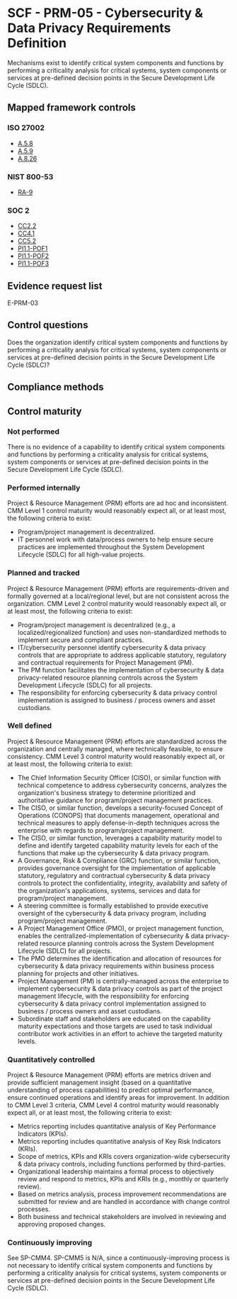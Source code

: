 # SCF - PRM-05 - Cybersecurity & Data Privacy Requirements Definition
Mechanisms exist to identify critical system components and functions by performing a criticality analysis for critical systems, system components or services at pre-defined decision points in the Secure Development Life Cycle (SDLC).
## Mapped framework controls
### ISO 27002
- [A.5.8](../iso27002/a-5.md#a58)
- [A.5.9](../iso27002/a-5.md#a59)
- [A.8.26](../iso27002/a-8.md#a826)

### NIST 800-53
- [RA-9](../nist80053/ra-9.md)

### SOC 2
- [CC2.2](../soc2/cc22.md)
- [CC4.1](../soc2/cc41.md)
- [CC5.2](../soc2/cc52.md)
- [PI1.1-POF1](../soc2/pi11-pof1.md)
- [PI1.1-POF2](../soc2/pi11-pof2.md)
- [PI1.1-POF3](../soc2/pi11-pof3.md)

## Evidence request list
E-PRM-03

## Control questions
Does the organization identify critical system components and functions by performing a criticality analysis for critical systems, system components or services at pre-defined decision points in the Secure Development Life Cycle (SDLC)?

## Compliance methods


## Control maturity
### Not performed
There is no evidence of a capability to identify critical system components and functions by performing a criticality analysis for critical systems, system components or services at pre-defined decision points in the Secure Development Life Cycle (SDLC).

### Performed internally
Project & Resource Management (PRM) efforts are ad hoc and inconsistent. CMM Level 1 control maturity would reasonably expect all, or at least most, the following criteria to exist:
- Program/project management is decentralized.
- IT personnel work with data/process owners to help ensure secure practices are implemented throughout the System Development Lifecycle (SDLC) for all high-value projects.

### Planned and tracked
Project & Resource Management (PRM) efforts are requirements-driven and formally governed at a local/regional level, but are not consistent across the organization. CMM Level 2 control maturity would reasonably expect all, or at least most, the following criteria to exist:
- Program/project management is decentralized (e.g., a localized/regionalized function) and uses non-standardized methods to implement secure and compliant practices.
- IT/cybersecurity personnel identify cybersecurity & data privacy controls that are appropriate to address applicable statutory, regulatory and contractual requirements for Project Management (PM).
- The PM function facilitates the implementation of cybersecurity & data privacy-related resource planning controls across the System Development Lifecycle (SDLC) for all projects.
- The responsibility for enforcing cybersecurity & data privacy control implementation is assigned to business / process owners and asset custodians.

### Well defined
Project & Resource Management (PRM) efforts are standardized across the organization and centrally managed, where technically feasible, to ensure consistency. CMM Level 3 control maturity would reasonably expect all, or at least most, the following criteria to exist:
- The Chief Information Security Officer (CISO), or similar function with technical competence to address cybersecurity concerns, analyzes the organization's business strategy to determine prioritized and authoritative guidance for program/project management practices.
- The CISO, or similar function, develops a security-focused Concept of Operations (CONOPS) that documents management, operational and technical measures to apply defense-in-depth techniques across the enterprise with regards to program/project management.
- The CISO, or similar function, leverages a capability maturity model to define and identify targeted capability maturity levels for each of the functions that make up the cybersecurity & data privacy program.
- A Governance, Risk & Compliance (GRC) function, or similar function, provides governance oversight for the implementation of applicable statutory, regulatory and contractual cybersecurity & data privacy controls to protect the confidentiality, integrity, availability and safety of the organization's applications, systems, services and data for program/project management.
- A steering committee is formally established to provide executive oversight of the cybersecurity & data privacy program, including program/project management.
- A Project Management Office (PMO), or project management function, enables the centralized-implementation of cybersecurity & data privacy-related resource planning controls across the System Development Lifecycle (SDLC) for all projects.
- The PMO determines the identification and allocation of resources for cybersecurity & data privacy requirements within business process planning for projects and other initiatives.
- Project Management (PM) is centrally-managed across the enterprise to implement cybersecurity & data privacy controls as part of the project management lifecycle, with the responsibility for enforcing cybersecurity & data privacy control implementation assigned to business / process owners and asset custodians.
- Subordinate staff and stakeholders are educated on the capability maturity expectations and those targets are used to task individual contributor work activities in an effort to achieve the targeted maturity levels.

### Quantitatively controlled
Project & Resource Management (PRM) efforts are metrics driven and provide sufficient management insight (based on a quantitative understanding of process capabilities) to predict optimal performance, ensure continued operations and identify areas for improvement. In addition to CMM Level 3 criteria, CMM Level 4 control maturity would reasonably expect all, or at least most, the following criteria to exist:
- Metrics reporting includes quantitative analysis of Key Performance Indicators (KPIs).
- Metrics reporting includes quantitative analysis of Key Risk Indicators (KRIs).
- Scope of metrics, KPIs and KRIs covers organization-wide cybersecurity & data privacy controls, including functions performed by third-parties.
- Organizational leadership maintains a formal process to objectively review and respond to metrics, KPIs and KRIs (e.g., monthly or quarterly review).
- Based on metrics analysis, process improvement recommendations are submitted for review and are handled in accordance with change control processes.
- Both business and technical stakeholders are involved in reviewing and approving proposed changes.

### Continuously improving
See SP-CMM4. SP-CMM5 is N/A, since a continuously-improving process is not necessary to identify critical system components and functions by performing a criticality analysis for critical systems, system components or services at pre-defined decision points in the Secure Development Life Cycle (SDLC).
